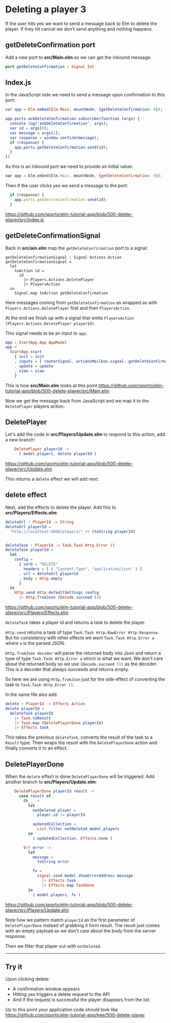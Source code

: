 # Deleting a player 3

If the user hits yes we want to send a message back to Elm to delete the player. If they hit cancel we don't send anything and nothing happens.

## getDeleteConfirmation port

Add a new port to __src/Main.elm__ so we can get the inbound message:

```elm
port getDeleteConfirmation : Signal Int
```

## Index.js

In the JavaScript side we need to send a message upon confirmation to this port:

```elm
var app = Elm.embed(Elm.Main, mountNode, {getDeleteConfirmation: 0});

app.ports.askDeleteConfirmation.subscribe(function (args) {
  console.log('askDeleteConfirmation', args);
  var id = args[0];
  var message = args[1];
  var response = window.confirm(message);
  if (response) {
    app.ports.getDeleteConfirmation.send(id);
  }
})
```

As this is an inbound port we need to provide an initial value:

```js
var app = Elm.embed(Elm.Main, mountNode, {getDeleteConfirmation: 0});
```

Then if the user clicks yes we send a message to the port:
```js
  if (response) {
    app.ports.getDeleteConfirmation.send(id);
  }
```

<https://github.com/sporto/elm-tutorial-app/blob/500-delete-player/src/index.js>

## getDeleteConfirmationSignal

Back in __src/ain.elm__ map the `getDeleteConfirmation` port to a signal:

```
getDeleteConfirmationSignal : Signal Actions.Action
getDeleteConfirmationSignal =
  let
    toAction id =
      id
        |> Players.Actions.DeletePlayer
        |> PlayersAction
  in
    Signal.map toAction getDeleteConfirmation
```

Here messages coming from `getDeleteConfirmation` as wrapped as with `Players.Actions.DeletePlayer` first and then `PlayersAction`. 

At the end we finish up with a signal that emits `PlayersAction (Players.Actions.DeletePlayer playerId)`.

This signal needs to be an input to `app`:

```elm
app : StartApp.App AppModel
app =
  StartApp.start
    { init = init
    , inputs = [ routerSignal, actionsMailbox.signal, getDeleteConfirmationSignal ]
    , update = update
    , view = view
    }
 ```
 
This is how __src/Main.elm__ looks at this point <https://github.com/sporto/elm-tutorial-app/blob/500-delete-player/src/Main.elm>
 
Now we get the message back from JavaScript and we map it to the `DeletePlayer` players action.


## DeletePlayer

Let's add the code in __src/Players/Update.elm__ to respond to this action, add a new branch:

```elm
    DeletePlayer playerId ->
      ( model.players, delete playerId )
```

<https://github.com/sporto/elm-tutorial-app/blob/500-delete-player/src/Update.elm>

This returns a `delete` effect we will add next.

## delete effect

Next, add the effects to delete the player. Add this to __src/Players/Effects.elm__:

```elm
deleteUrl : PlayerId -> String
deleteUrl playerId =
  "http://localhost:4000/players/" ++ (toString playerId)


deleteTask : PlayerId -> Task.Task Http.Error ()
deleteTask playerId =
  let
    config =
      { verb = "DELETE"
      , headers = [ ( "Content-Type", "application/json" ) ]
      , url = deleteUrl playerId
      , body = Http.empty
      }
  in
    Http.send Http.defaultSettings config
      |> Http.fromJson (Decode.succeed ())
```

<https://github.com/sporto/elm-tutorial-app/blob/500-delete-player/src/Players/Effects.elm>

`deleteTask` takes a player id and returns a task to delete the player.

`Http.send` returns a task of type `Task.Task Http.RawError Http.Response`. But for consistency with other effects we want `Task.Task Http.Error a` where `a` is the parsed JSON.

`Http.fromJson decoder` will parse the returned body into Json and return a type of type `Task.Task Http.Error a` which is what we want. We don't care about the returned body so we use `(Decode.succeed ())` as the decoder. This is a decoder that always succeeds and returns empty. 

So here we are using `Http.fromJson` just for the side effect of converting the task to `Task.Task Http.Error ()`.

In the same file also add:

```elm
delete : PlayerId -> Effects Action
delete playerId =
  deleteTask playerId
    |> Task.toResult
    |> Task.map (DeletePlayerDone playerId)
    |> Effects.task
```

This takes the previous `deleteTask`, converts the result of the task to a `Result` type. Then wraps the result with the `DeletePlayerDone` action and finally converts it to an effect.

## DeletePlayerDone


When the `delete` effect is done `DeletePlayerDone` will be triggered. Add another branch to __src/Players/Update.elm__:

```elm
    DeletePlayerDone playerId result ->
      case result of
        Ok _ ->
          let
            notDeleted player =
              player.id /= playerId

            updatedCollection =
              List.filter notDeleted model.players
          in
            ( updatedCollection, Effects.none )

        Err error ->
          let
            message =
              toString error

            fx =
              Signal.send model.showErrorAddress message
                |> Effects.task
                |> Effects.map TaskDone
          in
            ( model.players, fx )
```

<https://github.com/sporto/elm-tutorial-app/blob/500-delete-player/src/Players/Update.elm>

Note how we pattern match `playerId` as the first parameter of `DeletePlayerDone` instead of grabbing it form result. The result just comes with an empty payload as we don't care about the body from the server response.

Then we filter that player out with `notDeleted`.

--- 

## Try it

Upon clicking delete:

- A confirmation window appears
- Hitting yes triggers a delete request to the API
- And if the request is successful the player disapears from the list

Up to this point your application code should look like <https://github.com/sporto/elm-tutorial-app/tree/500-delete-player>
